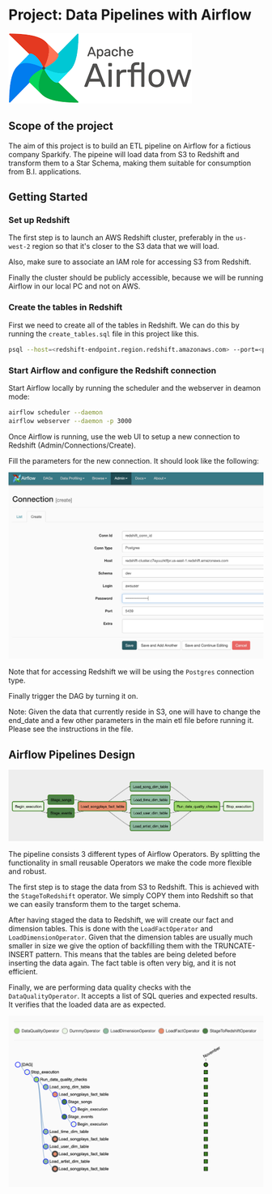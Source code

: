 # Project: Data Pipelines with Airflow

![airflow_logo](images/airflow_logo.png)

## Scope of the project

The aim of this project is to build an ETL pipeline on Airflow for a fictious company Sparkify.
The pipeine will load data from S3 to Redshift and transform them to a Star Schema, making them
suitable for consumption from B.I. applications.

## Getting Started

### Set up Redshift

The first step is to launch an AWS Redshift cluster, preferably in the `us-west-2` region so that it's closer to
the S3 data that we will load.

Also, make sure to associate an IAM role for accessing S3 from Redshift.

Finally the cluster should be publicly accessible, because we will be running Airflow in our local PC and not on AWS.

### Create the tables in Redshift

First we need to create all of the tables in Redshift. We can do this by running the `create_tables.sql` file in this project like this.

```bash
psql --host=<redshift-endpoint.region.redshift.amazonaws.com> --port=<port> --username=<user> --file=./airflow/create_tables.sql <redshift-database>
```

### Start Airflow and configure the Redshift connection

Start Airflow locally by running the scheduler and the webserver in deamon mode:

```bash
airflow scheduler --daemon
airflow webserver --daemon -p 3000
```

Once Airflow is running, use the web UI to setup a new connection to Redshift (Admin/Connections/Create).

Fill the parameters for the new connection. It should look like the following:

![redshift_connection](images/redshift_connection.png)

Note that for accessing Redshift we will be using the `Postgres` connection type.

Finally trigger the DAG by turning it on.

Note: Given the data that currently reside in S3, one will have to change the end_date and a few other parameters
in the main etl file before running it. Please see the instructions in the file.

## Airflow Pipelines Design

![pipeline_graph_view](images/graph_view.png)

The pipeline consists 3 different types of Airflow Operators. By splitting the functionality in small
reusable Operators we make the code more flexible and robust.

The first step is to stage the data from S3 to Redshift. This is achieved with the `StageToRedshift` operator.
We simply COPY them into Redshift so that we can easily transform them to the target schema.

After having staged the data to Redshift, we will create our fact and dimension tables. This is done with the
`LoadFactOperator` and `LoadDimensionOperator`. Given that the dimension tables are usually much smaller in size
we give the option of backfilling them with the TRUNCATE-INSERT pattern. This means that the tables are being deleted
before inserting the data again. The fact table is often very big, and it is not efficient.

Finally, we are performing data quality checks with the `DataQualityOperator`. It accepts a list of SQL queries and
expected results. It verifies that the loaded data are as expected.

![pipeline_graph_tree_view](images/graph_tree_view.png)
